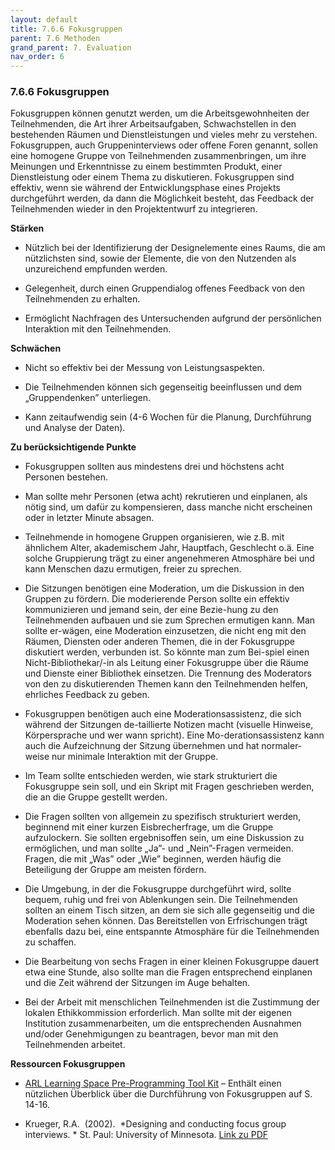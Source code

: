 ```yaml
---
layout: default
title: 7.6.6 Fokusgruppen
parent: 7.6 Methoden
grand_parent: 7. Evaluation
nav_order: 6
---
```


### 7.6.6 Fokusgruppen

Fokusgruppen können genutzt werden, um die Arbeitsgewohnheiten der
Teilnehmenden, die Art ihrer Arbeitsaufgaben, Schwachstellen in den
bestehenden Räumen und Dienstleistungen und vieles mehr zu verstehen.
Fokusgruppen, auch Gruppeninterviews oder offene Foren genannt, sollen
eine homogene Gruppe von Teilnehmenden zusammenbringen, um ihre Meinungen
und Erkenntnisse zu einem bestimmten Produkt, einer Dienstleistung oder
einem Thema zu diskutieren. Fokusgruppen sind effektiv, wenn sie während
der Entwicklungsphase eines Projekts durchgeführt werden, da dann die
Möglichkeit besteht, das Feedback der Teilnehmenden wieder in den
Projektentwurf zu integrieren.

**Stärken**

-   Nützlich bei der Identifizierung der Designelemente eines Raums, die
    am nützlichsten sind, sowie der Elemente, die von den Nutzenden als
    unzureichend empfunden werden.

-   Gelegenheit, durch einen Gruppendialog offenes Feedback von den
    Teilnehmenden zu erhalten.

-   Ermöglicht Nachfragen des Untersuchenden aufgrund der persönlichen
    Interaktion mit den Teilnehmenden.

**Schwächen**

-   Nicht so effektiv bei der Messung von Leistungsaspekten.

-   Die Teilnehmenden können sich gegenseitig beeinflussen und dem
    „Gruppendenken” unterliegen.

-   Kann zeitaufwendig sein (4-6 Wochen für die Planung, Durchführung
    und Analyse der Daten).

**Zu berücksichtigende Punkte**

-   Fokusgruppen sollten aus mindestens drei und höchstens acht Personen
    bestehen.

-   Man sollte mehr Personen (etwa acht) rekrutieren und einplanen,
    als nötig sind, um dafür zu kompensieren, dass manche nicht
    erscheinen oder in letzter Minute absagen.

-   Teilnehmende in homogene Gruppen organisieren, wie z.B. mit ähnlichem
    Alter, akademischem Jahr, Hauptfach, Geschlecht o.ä. Eine solche
    Gruppierung trägt zu einer angenehmeren Atmosphäre bei und kann
    Menschen dazu ermutigen, freier zu sprechen.

-   Die Sitzungen benötigen eine Moderation, um die Diskussion in den Gruppen zu fördern. Die moderierende Person sollte ein effektiv kommunizieren und jemand sein, der eine Bezie-hung zu den Teilnehmenden aufbauen und sie zum Sprechen ermutigen kann. Man sollte er-wägen, eine Moderation einzusetzen, die nicht eng mit den Räumen, Diensten oder anderen Themen, die in der Fokusgruppe diskutiert werden, verbunden ist. So könnte man zum Bei-spiel einen Nicht-Bibliothekar/-in als Leitung einer Fokusgruppe über die Räume und Dienste einer Bibliothek einsetzen. Die Trennung des Moderators von den zu diskutierenden Themen kann den Teilnehmenden helfen, ehrliches Feedback zu geben.

-   Fokusgruppen benötigen auch eine Moderationsassistenz, die sich während der Sitzungen de-taillierte Notizen macht (visuelle Hinweise, Körpersprache und wer wann spricht). Eine Mo-derationsassistenz kann auch die Aufzeichnung der Sitzung übernehmen und hat normaler-weise nur minimale Interaktion mit der Gruppe.

-   Im Team sollte entschieden werden, wie stark strukturiert die
    Fokusgruppe sein soll, und ein Skript mit Fragen geschrieben werden,
    die an die Gruppe gestellt werden.

-   Die Fragen sollten von allgemein zu spezifisch strukturiert werden,
    beginnend mit einer kurzen Eisbrecherfrage, um die Gruppe
    aufzulockern. Sie sollten ergebnisoffen sein, um eine
    Diskussion zu ermöglichen, und man sollte „Ja”- und „Nein”-Fragen vermeiden.
    Fragen, die mit „Was” oder „Wie” beginnen, werden häufig die
    Beteiligung der Gruppe am meisten fördern.

-   Die Umgebung, in der die Fokusgruppe durchgeführt wird, sollte
    bequem, ruhig und frei von Ablenkungen sein. Die Teilnehmenden sollten
    an einem Tisch sitzen, an dem sie sich alle gegenseitig und die
    Moderation sehen können. Das Bereitstellen von Erfrischungen trägt
    ebenfalls dazu bei, eine entspannte Atmosphäre für die Teilnehmenden zu
    schaffen.

-   Die Bearbeitung von sechs Fragen in einer kleinen Fokusgruppe dauert
    etwa eine Stunde, also sollte man die Fragen entsprechend einplanen
    und die Zeit während der Sitzungen im Auge behalten.

-   Bei der Arbeit mit menschlichen Teilnehmenden ist die Zustimmung der
    lokalen Ethikkommission erforderlich. Man sollte mit der eigenen
    Institution zusammenarbeiten, um die entsprechenden Ausnahmen
    und/oder Genehmigungen zu beantragen, bevor man mit den Teilnehmenden
    arbeitet.

**Ressourcen Fokusgruppen**

-   [ARL Learning Space Pre-Programming Tool Kit](https://www.arl.org/resources/arl-learning-space-pre-programming-tool-kit/)
    – Enthält einen nützlichen Überblick über die Durchführung von Fokusgruppen auf S. 14-16. 

-   Krueger, R.A.  (2002).  *Designing and conducting focus group interviews. * St. Paul: University of Minnesota. [Link zu PDF](http://www.eiu.edu/~ihec/Krueger-FocusGroupInterviews.pdf)

  
